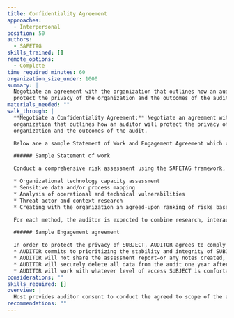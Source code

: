 ```yaml
---
title: Confidentiality Agreement
approaches:
  - Interpersonal
position: 50
authors:
  - SAFETAG
skills_trained: []
remote_options:
  - Complete
time_required_minutes: 60
organization_size_under: 1000
summary: |
  Negotiate an agreement with the organization that outlines how an auditor will
  protect the privacy of the organization and the outcomes of the audit.
materials_needed: ""
walk_through: |
  **Negotiate a Confidentiality Agreement:** Negotiate an agreement with the
  organization that outlines how an auditor will protect the privacy of the
  organization and the outcomes of the audit.

  Below are a sample Statement of Work and Engagement Agreement which can be adapted into your agreement template. See also the [SAFETAG Agreement Generator](https://github.com/SAFETAG/safetag_agreement_generator) for a [more advanced](https://github.com/SAFETAG/safetag_agreement_generator/blob/master/outputs/explicit_custom.md) as well as a [flexible "plain language"](https://github.com/SAFETAG/safetag_agreement_generator/blob/master/outputs/plain_custom.md) agreement text and guidance on selecting which clauses to include.

  ###### Sample Statement of work

  Conduct a comprehensive risk assessment using the SAFETAG framework, to include these core methods:

  * Organizational technology capacity assessment
  * Sensitive data and/or process mapping
  * Analysis of operational and technical vulnerabilities
  * Threat actor and context research
  * Creating with the organization an agreed-upon ranking of risks based on the above processes

  For each method, the auditor is expected to combine research, interaction with key staff members, larger facilitated exercises, and where appropriate, technical verifications/investigations to achieve a comprehensive understanding of the organization's potential risks.

  ###### Sample Engagement agreement

  In order to protect the privacy of SUBJECT, AUDITOR agrees to comply with the following restrictions:
  * AUDITOR commits to prioritizing the stability and integrity of SUBJECT’s digital infrastructure over any additional testing which could be carried out through more aggressive methods. AUDITOR will make every effort to avoid disrupting SUBJECT's work environment, even temporarily. No tests will be performed that would stress the network, or any individual workstation, beyond what could be expected from normal use. If they have any doubt, AUDITOR will consult with SUBJECT before carrying out the test.
  * AUDITOR will not share the assessment report—or any notes created, data gathered or knowledge obtained about SUBJECT during the evaluation—with anyone other than a single point of contact, designated by SUBJECT. AUDITOR may need to share some general information with SUBJECT staff, as part of requesting information necessary to carry out the audit itself. If AUDITOR has any concern that this could be sensitive, they will first clear it with the point of contact. This commitment to protecting SUBJECT's private information extends to AUDITOR’s colleagues, supervisor and funder. The only details about the assessment that will be shared, confidentially, with these three groups (and only these three groups) will include: a) the name and location of the organization audited; b) basic time line information; and, with SUBJECT's approval, anonymized “lessons learned”. During and after the audit itself, all data will be stored securely in an encrypted volume on AUDITOR’s computer.
  * AUDITOR will securely delete all data from the audit one year after submitting the final assessment report to SUBJECT or at any time, should SUBJECT's point of contact request it.
  * AUDITOR will work with whatever level of access SUBJECT is comfortable providing. This includes access to staff members for brief "interviews," as well as more technical access, such as passwords, local connectivity, privileged or unprivileged accounts on local or remote services, etc.. That said, some level of access typically allows an auditor to produce a report that is significantly more useful than the output of a pure "black box" audit. (And this is doubly true when the auditor wishes to tread lightly in order to avoid impacting the stability of the subject’s network infrastructure and the productivity of its staff.)
considerations: ""
skills_required: []
overview: |
  Host provides auditor consent to conduct the agreed to scope of the audit in the form of a signed liability waiver. [^auditor_consent_template]
recommendations: ""
---
```

